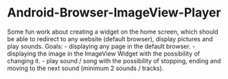 # Android-Browser-ImageView-Player
Some fun work about creating a widget on the home screen, which should be able to redirect to any website (default browser), display pictures and play sounds.  Goals: - displaying any page in the default browser. - displaying the image in the ImageView Widget with the possibility of changing it. - play sound / song with the possibility of stopping, ending and moving to the next sound (minimum 2 sounds / tracks).
